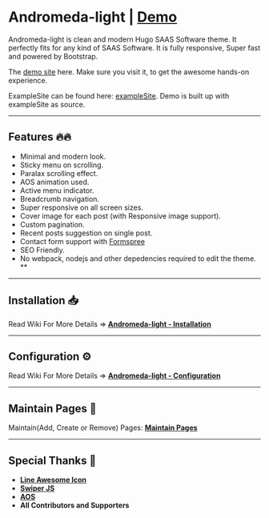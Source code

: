 # Andromeda-light | [Demo](https://demo.gethugothemes.com/andromeda-light/)

Andromeda-light is clean and modern Hugo SAAS Software theme. It perfectly fits for any kind of SAAS Software. It is fully responsive, Super fast and powered by Bootstrap.

The [demo site](https://demo.gethugothemes.com/andromeda-light/) here. Make sure you visit it, to get the awesome hands-on experience.

ExampleSite can be found here: [exampleSite](https://github.com/gethugothemes/andromeda-light/tree/master/exampleSite). Demo is built up with exampleSite as source.

---

## Features 🔥🔥

-   Minimal and modern look.
-   Sticky menu on scrolling.
-   Paralax scrolling effect.
-   AOS animation used.
-   Active menu indicator.
-   Breadcrumb navigation.
-   Super responsive on all screen sizes.
-   Cover image for each post (with Responsive image support).
-   Custom pagination.
-   Recent posts suggestion on single post.
-   Contact form support with [Formspree](https://formspree.io)
-   SEO Friendly.
-   No webpack, nodejs and other depedencies required to edit the theme.
**

---

## Installation 📥

Read Wiki For More Details => **[Andromeda-light - Installation](https://github.com/gethugothemes/Andromeda-light/wiki/installation)**

---

## Configuration ⚙

Read Wiki For More Details => **[Andromeda-light - Configuration](https://github.com/gethugothemes/Andromeda-light/wiki/configuration)**

---

## Maintain Pages 📜

Maintain(Add, Create or Remove) Pages: **[Maintain Pages](https://github.com/gethugothemes/Andromeda-light/wiki/Maintain-Pages)**

---

## Special Thanks 🌟

-   [**Line Awesome Icon**](https://icons8.com/line-awesome)
-   [**Swiper JS**](https://swiperjs.com/swiper-api)
-   [**AOS**](https://michalsnik.github.io/aos/)
-   **All Contributors and Supporters**
